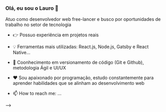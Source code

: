 ### Olá, eu sou o Lauro 👋

Atuo como desenvolvedor web free-lancer e busco por oportunidades de trabalho no setor de tecnologia

- :point_right: Possuo experiência em projetos reais
- :bulb: Ferramentas mais utilizadas: React.js, Node.js, Gatsby e React Native...
- :pushpin: Coonhecimento em versionamento de código (Git e Github), metodologia Ágil e UI/UX
- :hearts: Sou apaixonado por programação, estudo constantemente para aprender habilidades que se alinham ao desenvolvimento web

- 📫 How to reach me: ...

-->
